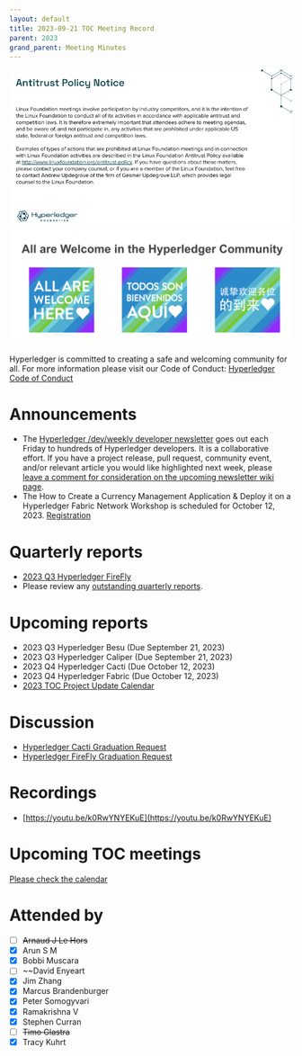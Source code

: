 ```yaml
---
layout: default
title: 2023-09-21 TOC Meeting Record
parent: 2023
grand_parent: Meeting Minutes
---
```

![Antitrust Policy Notice](../images/antitrust-policy-notice.png "Antitrust Policy Notice")
![All are Welcome in the Hyperledger Community](../images/all-are-welcome.png "All are Welcome in the Hyperledger Community")

Hyperledger is committed to creating a safe and welcoming community for all. For more information please visit our Code of Conduct: [Hyperledger Code of Conduct](https://toc.hyperledger.org/governing-documents/code-of-conduct.html)

# Announcements
* The [Hyperledger /dev/weekly developer newsletter](https://wiki.hyperledger.org/pages/viewpage.action?pageId=39618905) goes out each Friday to hundreds of Hyperledger developers. It is a collaborative effort. If you have a project release, pull request, community event, and/or relevant article you would like highlighted next week, please [leave a comment for consideration on the upcoming newsletter wiki page](https://wiki.hyperledger.org/display/DR/2023).
* The How to Create a Currency Management Application & Deploy it on a Hyperledger Fabric Network Workshop is scheduled for October 12, 2023. [Registration](https://zoom.us/meeting/register/tJAucu6tpjstGdWBjYkepXixkFEBP4637-sk#/registration)

# Quarterly reports
* [2023 Q3 Hyperledger FireFly](https://github.com/hyperledger/toc/pull/163)
* Please review any [outstanding quarterly reports](https://github.com/hyperledger/toc/pulls?q=is%3Apr+is%3Aopen+label%3Aquarterly-report+user-review-requested%3A%40me).

# Upcoming reports
* 2023 Q3 Hyperledger Besu (Due September 21, 2023)
* 2023 Q3 Hyperledger Caliper (Due September 21, 2023)
* 2023 Q4 Hyperledger Cacti (Due October 12, 2023)
* 2023 Q4 Hyperledger Fabric (Due October 12, 2023)
* [2023 TOC Project Update Calendar](../../project-reports/2023/2023-updates.md)

# Discussion
* [Hyperledger Cacti Graduation Request](https://github.com/hyperledger/toc/issues/164)
* [Hyperledger FireFly Graduation Request](https://github.com/hyperledger/toc/issues/165)

# Recordings
* [https://youtu.be/k0RwYNYEKuE](https://youtu.be/k0RwYNYEKuE)

# Upcoming TOC meetings
[Please check the calendar](https://lists.hyperledger.org/g/toc/calendar)

# Attended by
* [ ] ~~Arnaud J Le Hors~~
* [x] Arun S M
* [x] Bobbi Muscara
* [ ] ~~David Enyeart
* [x] Jim Zhang
* [x] Marcus Brandenburger
* [x] Peter Somogyvari
* [x] Ramakrishna V
* [x] Stephen Curran
* [ ] ~~Timo Glastra~~
* [x] Tracy Kuhrt
